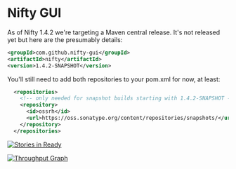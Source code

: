 # Nifty GUI

As of Nifty 1.4.2 we're targeting a Maven central release. It's not released yet but here are the presumably details:

```XML
<groupId>com.github.nifty-gui</groupId>
<artifactId>nifty</artifactId>
<version>1.4.2-SNAPSHOT</version>
```

You'll still need to add both repositories to your pom.xml for now, at least:

```XML
  <repositories>
    <!-- only needed for snapshot builds starting with 1.4.2-SNAPSHOT -->
    <repository>
      <id>ossrh</id>
      <url>https://oss.sonatype.org/content/repositories/snapshots/</url>
    </repository>
  </repositories>
```



[![Stories in Ready](https://badge.waffle.io/void256/nifty-gui.png?label=ready&title=Ready)](http://waffle.io/void256/nifty-gui)

[![Throughput Graph](https://graphs.waffle.io/void256/nifty-gui/throughput.svg)](https://waffle.io/void256/nifty-gui/metrics) 
